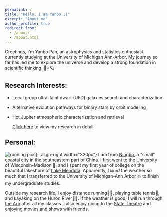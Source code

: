 ```yaml
---
permalink: /
title: "Hello, I am Yanbo ;)"
excerpt: "About me"
author_profile: true
redirect_from: 
  - /about/
  - /about.html
---
```


Greetings, I'm Yanbo Pan, an astrophysics and statistics enthusiast currently studying at the University of Michigan Ann-Arbor. My journey so far has led me to explore the universe and develop a strong foundation in scientific thinking. 🌌⭐🪐

## Research Interests:
- Local group ultra-faint dwarf (UFD) galaxies search and characterization
- Alternative evolution pathways for binary stars by orbit modeling
- Hot Jupiter atmospheric characterization and retrieval


  [Click here](https://yanbopanpi.github.io/yanbo_pan.github.io//publications/) to view my research in detail


## Personal:
![running pics](https://yanbopanpi.github.io/yanbo_pan.github.io//images/marathon.jpg){: .align-right width="320px"}
I am from [Ningbo](https://en.wikipedia.org/wiki/Ningbo), a "small" coastal city in the southeastern part of China. I first went to the University of Wisconsin-Madison 🦡, and I spent my first year of college on the beautiful lakeshore of [Lake Mendota](https://lakeshorepreserve.wisc.edu/visit/places/lake-mendota/). Apparently, I *liked* the weather so much that I transferred to the University of Michigan-Ann Arbor ☃️ to finish my undergraduate studies.

Outside my research life, I enjoy distance running🏃‍♂️, playing table tennis🏓, and kayaking on the Huron River🚣‍♂️. If the weather is good, I will run through [the Arb](https://mbgna.umich.edu/nichols-arboretum/) after all my classes. I also enjoy going to the [State Theatre](https://michtheater.org/) and enjoying movies and shows with friends.  



